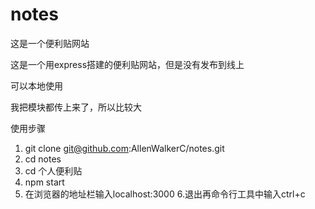 # notes

这是一个便利贴网站

这是一个用express搭建的便利贴网站，但是没有发布到线上

可以本地使用

我把模块都传上来了，所以比较大

使用步骤

1. git clone git@github.com:AllenWalkerC/notes.git
2. cd notes
3. cd 个人便利贴
4. npm start
5. 在浏览器的地址栏输入localhost:3000
6.退出再命令行工具中输入ctrl+c
